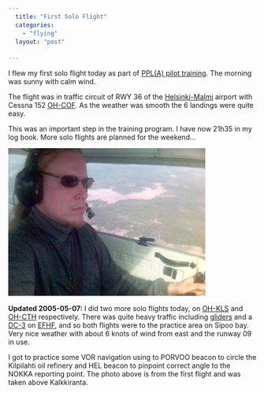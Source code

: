 ```yaml
---
  title: "First Solo Flight"
  categories: 
    - "flying"
  layout: "post"

---
```

I flew my first solo flight today as part of [PPL(A) pilot training][0]. The morning was sunny with calm wind.

The flight was in traffic circuit of RWY 36 of the [Helsinki-Malmi][1] airport with Cessna 152 [OH-COF][2]. As the weather was smooth the 6 landings were quite easy.

This was an important step in the training program. I have now 21h35 in my log book. More solo flights are planned for the weekend...

![Flying solo near Porvoo](/files/solo-flight-20050507.jpg)

__Updated 2005-05-07:__ I did two more solo flights today, on [OH-KLS][4] and [OH-CTH][5] respectively. There was quite heavy traffic including [gliders][7] and a [DC-3][6] on [EFHF][3], and so both flights were to the practice area on Sipoo bay. Very nice weather with about 6 knots of wind from east and the runway 09 in use.

I got to practice some VOR navigation using to PORVOO beacon to circle the Kilpilahti oil refinery and HEL beacon to pinpoint correct angle to the NOKKA reporting point. The photo above is from the first flight and was taken above Kalkkiranta.

[0]: http://bergie.iki.fi/midcom-permalink-47aef43e58a8ae539123890db5a116af
[1]: http://www.ilmailulaitos.fi/airport_helsinki-malmi
[2]: http://www.airliners.net/open.file/768224/M/ 
[3]: http://www.pelastamalmi.org/en/index.html
[4]: http://www.airliners.net/open.file/790695/M/
[5]: http://myaviation.net/search/photo_search.php?id=00320601
[6]: http://www.dc-ry.fi/screen.htm
[7]: http://www.pelastamalmi.org/en/news/gliders05.html